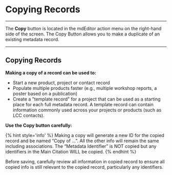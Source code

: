 # Copying Records

---

The **Copy** button is located in the mdEditor action menu on the right-hand side of the screen. The Copy Button allows you to make a duplicate of an existing metadata record.

---

## Copying Records

**Making a copy of a record can be used to:**

* Start a new product, project or contact record
* Populate multiple products faster \(e.g., multiple workshop reports, a poster based on a publication\)
* Create a "template record" for a project that can be used as a starting place for each full metadata record. A template record can contain information commonly used across your projects or products (such as LCC contacts).

**Use the Copy button carefully:**

{% hint style='info' %} Making a copy will generate a new ID for the copied record and be named “Copy of …”. All the other info will remain the same including associations. The “Metadata Identifier” is NOT copied but any identifiers in the Main Citation WILL be copied. {% endhint %}

Before saving, carefully review all information in copied record to ensure all copied info is still relevant to the copied record, particularly any identifiers.

### 



